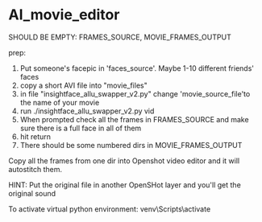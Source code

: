 # AI_movie_editor
SHOULD BE EMPTY: FRAMES_SOURCE, MOVIE_FRAMES_OUTPUT

prep:
1. Put someone's facepic in 'faces_source'. Maybe 1-10 different friends' faces
2. copy a short AVI file into "movie_files"
3. in file "insightface_allu_swapper_v2.py" change 'movie_source_file'to the name of your movie
4. run ./insightface_allu_swapper_v2.py vid
5. When prompted check all the frames in FRAMES_SOURCE and make sure there is a full face in all of them
6. hit return
6. There should be some numbered dirs in MOVIE_FRAMES_OUTPUT

Copy all the frames from one dir into Openshot video editor and it will autostitch them.

HINT:
Put the original file in another OpenSHot layer and you'll get the original sound

To activate virtual python environment:
venv\Scripts\activate
